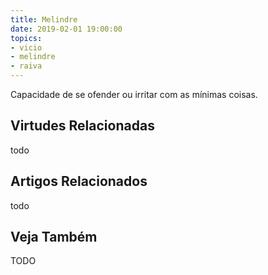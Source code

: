 ```yaml
---
title: Melindre
date: 2019-02-01 19:00:00
topics: 
- vicio
- melindre
- raiva
---
```


Capacidade de se ofender ou irritar com as mínimas coisas.

## Virtudes Relacionadas
todo

## Artigos Relacionados
todo

## Veja Também
TODO
